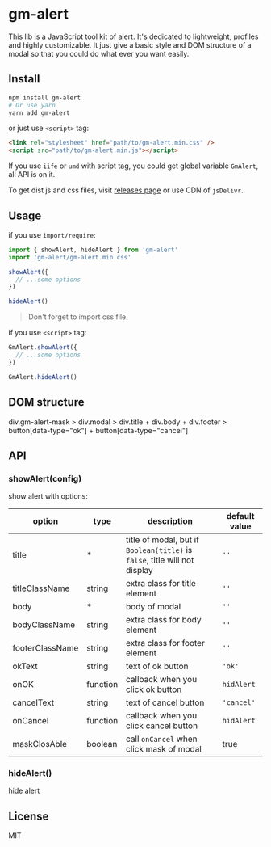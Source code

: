 # gm-alert

This lib is a JavaScript tool kit of alert. It's dedicated to lightweight, profiles and highly customizable. It just give a basic style and DOM structure of a modal so that you could do what ever you want easily.

## Install

```bash
npm install gm-alert
# Or use yarn
yarn add gm-alert
```

or just use `<script>` tag:

```html
<link rel="stylesheet" href="path/to/gm-alert.min.css" />
<script src="path/to/gm-alert.min.js"></script>
```

If you use `iife` or `umd` with script tag, you could get global variable `GmAlert`, all API is on it.

To get dist js and css files, visit [releases page](https://github.com/Gu-Miao/gm-alert/releases) or use CDN of `jsDelivr`.

## Usage

if you use `import/require`:

```js
import { showAlert, hideAlert } from 'gm-alert'
import 'gm-alert/gm-alert.min.css'

showAlert({
  // ...some options
})

hideAlert()
```

> Don't forget to import css file.

if you use `<script>` tag:

```js
GmAlert.showAlert({
  // ...some options
})

GmAlert.hideAlert()
```

## DOM structure

div.gm-alert-mask > div.modal > div.title + div.body + div.footer > button[data-type="ok"] + button[data-type="cancel"]

## API

### showAlert(config)

show alert with options:

| option          | type     | description                                                                | default value |
| --------------- | -------- | -------------------------------------------------------------------------- | ------------- |
| title           | \*       | title of modal, but if `Boolean(title)` is `false`, title will not display | `''`          |
| titleClassName  | string   | extra class for title element                                              | `''`          |
| body            | \*       | body of modal                                                              | `''`          |
| bodyClassName   | string   | extra class for body element                                               | `''`          |
| footerClassName | string   | extra class for footer element                                             | `''`          |
| okText          | string   | text of ok button                                                          | `'ok'`        |
| onOK            | function | callback when you click ok button                                          | `hidAlert`    |
| cancelText      | string   | text of cancel button                                                      | `'cancel'`    |
| onCancel        | function | callback when you click cancel button                                      | `hidAlert`    |
| maskClosAble    | boolean  | call `onCancel` when click mask of modal                                   | true          |

### hideAlert()

hide alert

## License

MIT
